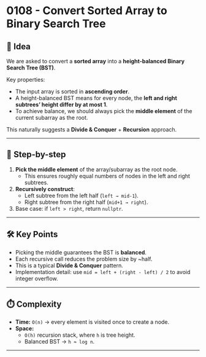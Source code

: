 # 0108 - Convert Sorted Array to Binary Search Tree

## 🧠 Idea

We are asked to convert a **sorted array** into a **height-balanced Binary Search Tree (BST)**.

Key properties:
- The input array is sorted in **ascending order**.  
- A height-balanced BST means for every node, the **left and right subtrees’ height differ by at most 1**.  
- To achieve balance, we should always pick the **middle element** of the current subarray as the root.  

This naturally suggests a **Divide & Conquer** + **Recursion** approach.

---

## 🔁 Step-by-step

1. **Pick the middle element** of the array/subarray as the root node.  
   - This ensures roughly equal numbers of nodes in the left and right subtrees.  
2. **Recursively construct**:  
   - Left subtree from the left half (`left → mid-1`).  
   - Right subtree from the right half (`mid+1 → right`).  
3. Base case: if `left > right`, return `nullptr`.  

---

## 🛠️ Key Points

- Picking the middle guarantees the BST is **balanced**.  
- Each recursive call reduces the problem size by ~half.  
- This is a typical **Divide & Conquer** pattern.  
- Implementation detail: use `mid = left + (right - left) / 2` to avoid integer overflow.  

---

## ⏱️ Complexity

- **Time:** `O(n)` → every element is visited once to create a node.  
- **Space:**  
  - `O(h)` recursion stack, where `h` is tree height.  
  - Balanced BST → `h ≈ log n`.  

---
